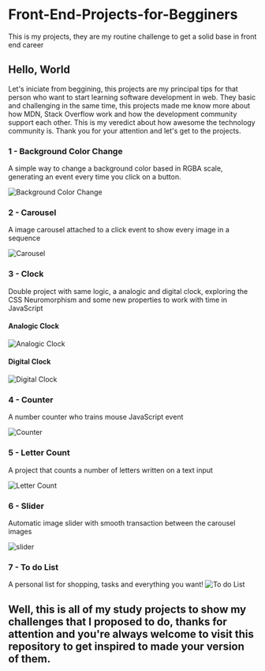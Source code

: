 # Front-End-Projects-for-Begginers
This is my projects, they are my routine challenge to get a solid base in front end career

## Hello, World

Let's iniciate from beggining, this projects are my principal tips for that person who want to start learning software development in web. They basic and challenging in the same time, this projects made me know more about how MDN, Stack Overflow work and how the development community support each other. This is my veredict about how awesome the technology community is. Thank you for your attention and let's get to the projects.

### 1 - Background Color Change

A simple way to change a background color based in RGBA scale, generating an event every time you click on a button.

![Background Color Change](https://user-images.githubusercontent.com/76705087/143365223-4099c0e3-9640-49dc-a89a-8ea6e57819fa.PNG)

### 2 - Carousel

A image carousel attached to a click event to show every image in a sequence

![Carousel](https://user-images.githubusercontent.com/76705087/143365415-55a0bc04-a391-4a99-921c-e075b44340cd.PNG)

### 3 - Clock

Double project with same logic, a analogic and digital clock, exploring the CSS Neuromorphism and some new properties to work with time in JavaScript

#### Analogic Clock

![Analogic Clock](https://user-images.githubusercontent.com/76705087/143365770-b1969faa-f3ca-466b-b68b-31644fd6252b.PNG)

#### Digital Clock

![Digital Clock](https://user-images.githubusercontent.com/76705087/143365827-675f8961-fb1a-415e-b6ca-80ee8c8d257a.PNG)

### 4 - Counter

A number counter who trains mouse JavaScript event

![Counter](https://user-images.githubusercontent.com/76705087/143365990-5a39b096-b92b-4668-af46-e3019b924782.PNG)

### 5 - Letter Count

A project that counts a number of letters written on a text input

![Letter Count](https://user-images.githubusercontent.com/76705087/143366137-12739a08-7f55-4f98-9f92-57bbee840391.PNG)

### 6 - Slider

Automatic image slider with smooth transaction between the carousel images

![slider](https://user-images.githubusercontent.com/76705087/143366260-72e7348d-5f1f-4833-8b0a-52362b4ed71a.PNG)

### 7 - To do List

A personal list for shopping, tasks and everything you want!
![To do List](https://user-images.githubusercontent.com/76705087/143366378-684aaf15-9729-40d8-8454-80898cb4d269.PNG)

## Well, this is all of my study projects to show my challenges that I proposed to do, thanks for attention and you're always welcome to visit this repository to get inspired to made your version of them.
